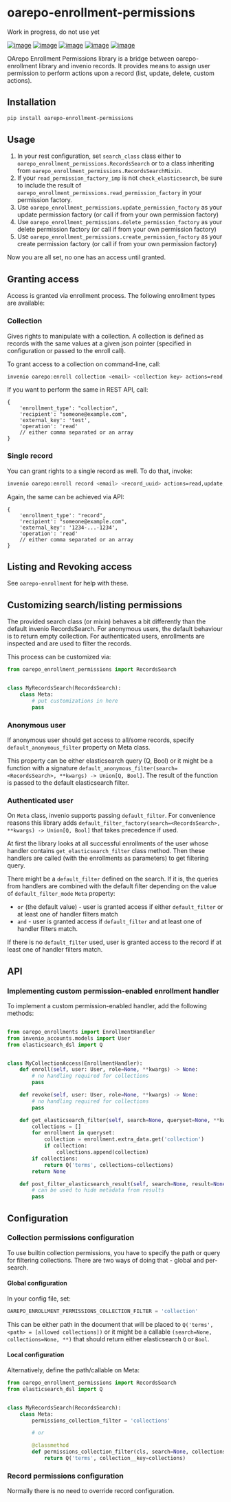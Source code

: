 # oarepo-enrollment-permissions

Work in progress, do not use yet

[![image][]][1]
[![image][2]][3]
[![image][4]][5]
[![image][6]][7]
[![image][8]][9]

[image]: https://img.shields.io/travis/oarepo/oarepo-enrollment-permissions.svg

[1]: https://travis-ci.com/oarepo/oarepo-enrollment-permissions

[2]: https://img.shields.io/coveralls/oarepo/oarepo-enrollment-permissions.svg

[3]: https://coveralls.io/r/oarepo/oarepo-enrollment-permissions

[4]: https://img.shields.io/github/tag/oarepo/oarepo-enrollment-permissions.svg

[5]: https://github.com/oarepo/oarepo-enrollment-permissions/releases

[6]: https://img.shields.io/pypi/dm/oarepo-enrollment-permissions.svg

[7]: https://pypi.python.org/pypi/oarepo-enrollment-permissions

[8]: https://img.shields.io/github/license/oarepo/oarepo-enrollment-permissions.svg

[9]: https://github.com/oarepo/oarepo-enrollment-permissions/blob/master/LICENSE

OArepo Enrollment Permissions library is a bridge between oarepo-enrollment library and invenio records. It provides
means to assign user permission to perform actions upon a record (list, update, delete, custom actions).

## Installation

```bash
pip install oarepo-enrollment-permissions
```

## Usage

1. In your rest configuration, set ``search_class`` class either to
   ``oarepo_enrollment_permissions.RecordsSearch`` or to a class inheriting
   from ``oarepo_enrollment_permissions.RecordsSearchMixin``.
2. If your ``read_permission_factory_imp`` is not ``check_elasticsearch``, be sure to include the result
   of ``oarepo_enrollment_permissions.read_permission_factory``
   in your permission factory.
3. Use ``oarepo_enrollment_permissions.update_permission_factory`` as your update permission factory (or call if from
   your own permission factory)
4. Use ``oarepo_enrollment_permissions.delete_permission_factory`` as your delete permission factory (or call if from
   your own permission factory)
5. Use ``oarepo_enrollment_permissions.create_permission_factory`` as your create permission factory (or call if from
   your own permission factory)

Now you are all set, no one has an access until granted.

## Granting access

Access is granted via enrollment process. The following enrollment types are available:

### Collection

Gives rights to manipulate with a collection. A collection is defined as records with the same values at a given json
pointer (specified in configuration or passed to the enroll call).

To grant access to a collection on command-line, call:

```bash
invenio oarepo:enroll collection <email> <collection key> actions=read,update,delete,create
```

If you want to perform the same in REST API, call:

```json5
{
    'enrollment_type': "collection",
    'recipient': "someone@example.com",
    'external_key': 'test',
    'operation': 'read'
    // either comma separated or an array
}
```

### Single record

You can grant rights to a single record as well. To do that, invoke:

```bash
invenio oarepo:enroll record <email> <record_uuid> actions=read,update,delete
```

Again, the same can be achieved via API:

```json5
{
    'enrollment_type': "record",
    'recipient': "someone@example.com",
    'external_key': '1234-...-1234',
    'operation': 'read'
    // either comma separated or an array
}
```

## Listing and Revoking access

See ``oarepo-enrollment`` for help with these.

## Customizing search/listing permissions

The provided search class (or mixin) behaves a bit differently than the default invenio RecordsSearch. For anonymous
users, the default behaviour is to return empty collection. For authenticated users, enrollments are inspected and are
used to filter the records.

This process can be customized via:

```python
from oarepo_enrollment_permissions import RecordsSearch


class MyRecordsSearch(RecordsSearch):
    class Meta:
        # put customizations in here
        pass
```

### Anonymous user

If anonymous user should get access to all/some records, specify ``default_anonymous_filter``
property on Meta class.

This property can be either elasticsearch query (Q, Bool) or it might be a function with a signature
``default_anonymous_filter(search=<RecordsSearch>, **kwargs) -> Union[Q, Bool]``. The result of the function is passed
to the default elasticsearch filter.

### Authenticated user

On ``Meta`` class, invenio supports passing ``default_filter``. For convenience reasons this library
adds ``default_filter_factory(search=<RecordsSearch>, **kwargs) -> Union[Q, Bool]`` that takes precedence if used.

At first the library looks at all successful enrollments of the user whose handler contains
``get_elasticsearch_filter`` class method. Then these handlers are called (with the enrollments as parameters) to get
filtering query.

There might be a ``default_filter`` defined on the search. If it is, the queries from handlers are combined with the
default filter depending on the value of ``default_filter_mode`` ``Meta`` property:

* ``or`` (the default value) - user is granted access if either ``default_filter`` or at least one of handler filters
  match
* ``and`` - user is granted access if ``default_filter`` and at least one of handler filters match.

If there is no ``default_filter`` used, user is granted access to the record if at least one of handler filters match.

## API

### Implementing custom permission-enabled enrollment handler

To implement a custom permission-enabled handler, add the following methods:

```python

from oarepo_enrollments import EnrollmentHandler
from invenio_accounts.models import User
from elasticsearch_dsl import Q


class MyCollectionAccess(EnrollmentHandler):
    def enroll(self, user: User, role=None, **kwargs) -> None:
        # no handling required for collections
        pass

    def revoke(self, user: User, role=None, **kwargs) -> None:
        # no handling required for collections
        pass

    def get_elasticsearch_filter(self, search=None, queryset=None, **kwargs):
        collections = []
        for enrollment in queryset:
            collection = enrollment.extra_data.get('collection')
            if collection:
                collections.append(collection)
        if collections:
            return Q('terms', collections=collections)
        return None

    def post_filter_elasticsearch_result(self, search=None, result=None, **kwargs):
        # can be used to hide metadata from results
        pass
```

## Configuration

### Collection permissions configuration

To use builtin collection permissions, you have to specify the path or query for filtering collections. There are two
ways of doing that - global and per-search.

#### Global configuration

In your config file, set:

```python
OAREPO_ENROLLMENT_PERMISSIONS_COLLECTION_FILTER = 'collection'
```

This can be either path in the document that will be placed to ``Q('terms', <path> = [allowed collections])``
or it might be a callable ``(search=None, collections=None, **)`` that should return either elasticsearch ``Q``
or ``Bool``.

#### Local configuration

Alternatively, define the path/callable on Meta:

```python
from oarepo_enrollment_permissions import RecordsSearch
from elasticsearch_dsl import Q


class MyRecordsSearch(RecordsSearch):
    class Meta:
        permissions_collection_filter = 'collections'

        # or

        @classmethod
        def permissions_collection_filter(cls, search=None, collections=None, **kwargs):
            return Q('terms', collection__key=collections)
```

### Record permissions configuration

Normally there is no need to override record configuration.

